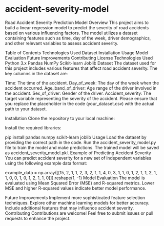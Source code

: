 # accident-severity-model
Road Accident Severity Prediction Model
Overview
This project aims to build a linear regression model to predict the severity of road accidents based on various influencing factors. The model utilizes a dataset containing features such as time, day of the week, driver demographics, and other relevant variables to assess accident severity.

Table of Contents
Technologies Used
Dataset
Installation
Usage
Model Evaluation
Future Improvements
Contributing
License
Technologies Used
Python 3.x
Pandas
NumPy
Scikit-learn
Joblib
Dataset
The dataset used for this project includes various features that affect road accident severity. The key columns in the dataset are:

Time: The time of the accident.
Day_of_week: The day of the week when the accident occurred.
Age_band_of_driver: Age range of the driver involved in the accident.
Sex_of_driver: Gender of the driver.
Accident_severity: The target variable representing the severity of the accident.
Please ensure that you replace the placeholder in the code (your_dataset.csv) with the actual path to your dataset.

Installation
Clone the repository to your local machine:

Install the required libraries:

pip install pandas numpy scikit-learn joblib
Usage
Load the dataset by providing the correct path in the code.
Run the accident_severity_model.py file to train the model and make predictions.
The trained model will be saved as accident_severity_model.pkl.
Example of Predicting Accident Severity
You can predict accident severity for a new set of independent variables using the following example data format:


example_data = np.array([[15, 2, 1, 1, 2, 3, 2, 1, 1, 4, 0, 3, 1, 1, 0, 1, 2, 1, 1, 2, 1, 1, 0, 0, 1, 0, 1, 2, 1, 1, 0]]).reshape(1, -1)
Model Evaluation
The model is evaluated using Mean Squared Error (MSE) and R-squared metrics. Lower MSE and higher R-squared values indicate better model performance.

Future Improvements
Implement more sophisticated feature selection techniques.
Explore other machine learning models for better accuracy.
Include additional features that may influence accident severity.
Contributing
Contributions are welcome! Feel free to submit issues or pull requests to enhance the project.
